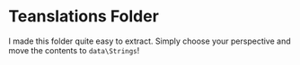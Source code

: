 # Teanslations Folder

I made this folder quite easy to extract. Simply choose your perspective and move the contents to `data\Strings`!
